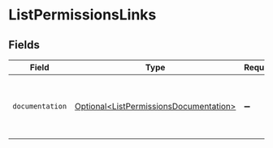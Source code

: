 # ListPermissionsLinks


## Fields

| Field                                                                                          | Type                                                                                           | Required                                                                                       | Description                                                                                    |
| ---------------------------------------------------------------------------------------------- | ---------------------------------------------------------------------------------------------- | ---------------------------------------------------------------------------------------------- | ---------------------------------------------------------------------------------------------- |
| `documentation`                                                                                | [Optional\<ListPermissionsDocumentation>](../../models/errors/ListPermissionsDocumentation.md) | :heavy_minus_sign:                                                                             | The URL to the generic Mollie API error handling guide.                                        |